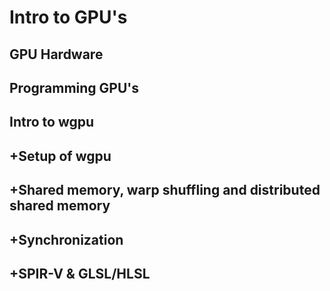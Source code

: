 # Intro to GPU's

## GPU Hardware
## Programming GPU's
## Intro to wgpu
## +Setup of wgpu
## +Shared memory, warp shuffling and distributed shared memory
## +Synchronization
## +SPIR-V & GLSL/HLSL